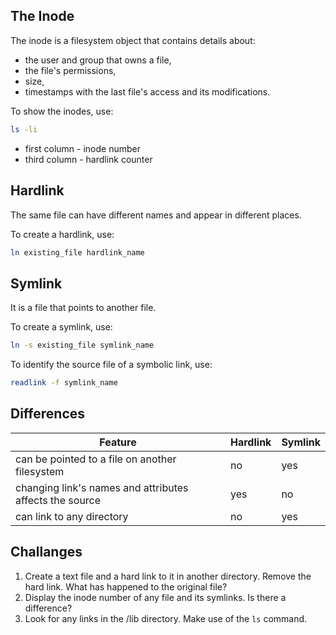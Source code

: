 ## The Inode

The inode is a filesystem object that contains details about:
* the user and group that owns a file, 
* the file's permissions, 
* size, 
* timestamps with the last file's access and its modifications.

To show the inodes, use:

```bash
ls -li
```

* first column - inode number
* third column - hardlink counter

## Hardlink
The same file can have different names and appear in different places.

To create a hardlink, use:

```bash
ln existing_file hardlink_name
```

## Symlink

It is a file that points to another file.

To create a symlink, use:

```bash
ln -s existing_file symlink_name
```

To identify the source file of a symbolic link, use:

```bash
readlink -f symlink_name
```

## Differences

| Feature | Hardlink | Symlink |
| --- | --- | --- |
| can be pointed to a file on another filesystem  | no | yes | 
| changing link's names and attributes affects the source | yes | no |
| can link to any directory | no | yes |


## Challanges

1. Create a text file and a hard link to it in another directory. Remove the hard link. What has happened to the original file?
1. Display the inode number of any file and its symlinks. Is there a difference?
1. Look for any links in the /lib directory. Make use of the <code>ls</code> command. 

